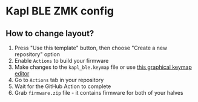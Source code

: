 # Kapl BLE ZMK config

## How to change layout?

1. Press "Use this template" button, then choose "Create a new repository" option
2. Enable `Actions` to build your firmware
3. Make changes to the `kapl_ble.keymap` file or use [this graphical keymap editor](https://nickcoutsos.github.io/keymap-editor/)
4. Go to `Actions` tab in your repository
5. Wait for the GitHub Action to complete
6. Grab `firmware.zip` file - it contains firmware for both of your halves
